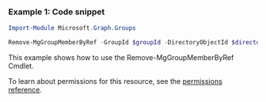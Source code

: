 ### Example 1: Code snippet

```powershellImport-Module Microsoft.Graph.Groups

Remove-MgGroupMemberByRef -GroupId $groupId -DirectoryObjectId $directoryObjectId
```
This example shows how to use the Remove-MgGroupMemberByRef Cmdlet.
To learn about permissions for this resource, see the [permissions reference](/graph/permissions-reference).

